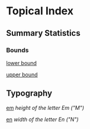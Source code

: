 Topical Index
=============

Summary Statistics
------------------

### Bounds

[lower bound](../../../7/0/lowerBoundStd.md)

[upper bound](../../../7/0/upperBoundStd.md)

Typography
----------

[em](../../../2/1/0/em.md) _height of the letter Em ("M")_

[en](../../../2/1/0/en.md) _width of the letter En ("N")_

